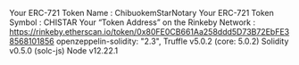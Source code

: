 
Your ERC-721 Token Name : ChibuokemStarNotary
Your ERC-721 Token Symbol : CHISTAR
Your “Token Address” on the Rinkeby Network : https://rinkeby.etherscan.io/token/0x80FE0CB661Aa258ddd5D73B72EbFE38568101856
openzeppelin-solidity: "2.3",
Truffle v5.0.2 (core: 5.0.2)
Solidity v0.5.0 (solc-js)
Node v12.22.1